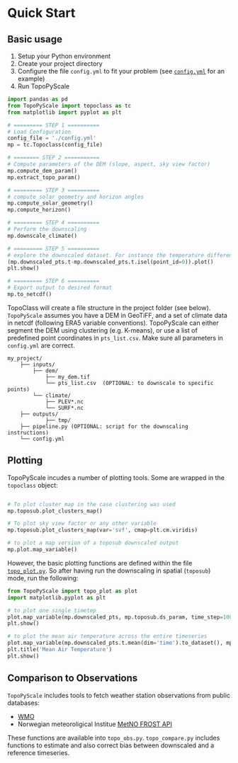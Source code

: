 # Quick Start

## Basic usage

1. Setup your Python environment
2. Create your project directory
3. Configure the file `config.yml` to fit your problem (see [`config.yml`](./03_configurationFile.md) for an example)
4. Run TopoPyScale

```python
import pandas as pd
from TopoPyScale import topoclass as tc
from matplotlib import pyplot as plt

# ========= STEP 1 ==========
# Load Configuration
config_file = './config.yml'
mp = tc.Topoclass(config_file)

# ======== STEP 2 ===========
# Compute parameters of the DEM (slope, aspect, sky view factor)
mp.compute_dem_param()
mp.extract_topo_param()

# ========= STEP 3 ==========
# compute solar geometry and horizon angles
mp.compute_solar_geometry()
mp.compute_horizon()

# ========= STEP 4 ==========
# Perform the downscaling
mp.downscale_climate()

# ========= STEP 5 ==========
# explore the downscaled dataset. For instance the temperature difference between each point and the first one
(mp.downscaled_pts.t-mp.downscaled_pts.t.isel(point_id=0)).plot()
plt.show()

# ========= STEP 6 ==========
# Export output to desired format
mp.to_netcdf()
```

TopoClass will create a file structure in the project folder (see below). `TopoPyScale` assumes you have a DEM in GeoTiFF, and a set of climate data in netcdf (following ERA5 variable conventions). 
TopoPyScale can either segment the DEM using clustering (e.g. K-means), or use a list of predefined point coordinates in `pts_list.csv`. Make sure all parameters in `config.yml` are correct.
```
my_project/
    ├── inputs/
        ├── dem/ 
            ├── my_dem.tif
            └── pts_list.csv  (OPTIONAL: to downscale to specific points)
        └── climate/
            ├── PLEV*.nc
            └── SURF*.nc
    ├── outputs/
            ├── tmp/
    ├── pipeline.py (OPTIONAL: script for the downscaling instructions)
    └── config.yml
```

## Plotting

TopoPyScale incudes a number of plotting tools. Some are wrapped in the `topoclass` object:
```python

# To plot cluster map in the case clustering was used
mp.toposub.plot_clusters_map()

# To plot sky view factor or any other variable
mp.toposub.plot_clusters_map(var='svf', cmap=plt.cm.viridis)

# to plot a map version of a toposub downscaled output
mp.plot.map_variable()
```

However, the basic plotting functions are defined within the file [`topo_plot.py`](./TopoPyScale.topo_plot.md). So after having run the downscaling in spatial (`toposub`) mode, run the following:
```python
from TopoPyScale import topo_plot as plot
import matplotlib.pyplot as plt

# to plot one single timetep
plot.map_variable(mp.downscaled_pts, mp.toposub.ds_param, time_step=100, var='t_surface')
plt.show()

# to plot the mean air temperature across the entire timeseries
plot.map_variable(mp.downscaled_pts.t.mean(dim='time').to_dataset(), mp.toposub.ds_param)
plt.title('Mean Air Temperature')
plt.show()
```

## Comparison to Observations

`TopoPyScale` includes tools to fetch weather station observations from public databases:

- [WMO](https://cds.climate.copernicus.eu/cdsapp#!/dataset/insitu-observations-surface-land?tab=overview)
- Norwegian meteoroligical Institue [MetNO FROST API](https://frost.met.no/index.html)

These functions are available into `topo_obs.py`. `topo_compare.py` includes functions to estimate and also correct bias between downscaled and a reference timeseries. 
